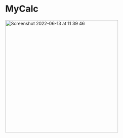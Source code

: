 # MyCalc

<img width="356" alt="Screenshot 2022-06-13 at 11 39 46" src="https://user-images.githubusercontent.com/91250039/173325861-2b1cc063-f2aa-4591-9ee8-863725d44724.png">


